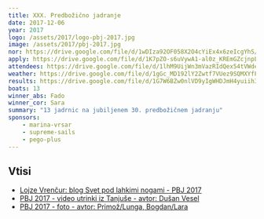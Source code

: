 ```yaml
---
title: XXX. Predbožično jadranje
date: 2017-12-06
year: 2017
logo: /assets/2017/logo-pbj-2017.jpg
image: /assets/2017/pbj-2017.jpg
nor: https://drive.google.com/file/d/1wDIza92OF058X2O4cYiEx4x6zeIcgYhS/view?usp=sharing
apply: https://drive.google.com/file/d/1K7pZO-s6uVywA1-al0z_KREmGZcjnpLz/view?usp=sharing
attendees: https://drive.google.com/file/d/1lhM9UijWn3mVazRIdQex54tVWdeC8_ZM/view?usp=sharing
weather: https://drive.google.com/file/d/1gGc_MD192lY2Zwtf7VUez9SQMXYfFAoF/view?usp=sharing
results: https://drive.google.com/file/d/1G7W6BZw0nlVD9yIgWHDJmH4yuiih3Jfk/view?usp=sharing
boats: 13
winner_abs: Fado
winner_cor: Sara
summary: "13 jadrnic na jubiljenem 30. predbožičnem jadranju"
sponsors:
    - marina-vrsar
    - supreme-sails
    - pego-plus
---
```


## Vtisi
 - [Lojze Vrenčur: blog Svet pod lahkimi nogami - PBJ 2017](http://ab.vrencur.info/2017_12_09_archive.html)
 - [PBJ 2017 - video utrinki iz Tanjuše - avtor: Dušan Vesel](https://www.youtube.com/watch?v=tUNulDcuk-4)
 - [PBJ 2017 - foto - avtor: Primož/Lunga, Bogdan/Lara](https://photos.app.goo.gl/iRV5Yy9aYMnQbCqn6)
